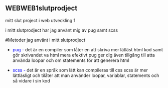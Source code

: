 ## WEBWEB1slutprodject
mitt slut project i web utveckling 1

i mitt slutprodject har jag använt mig av pug samt scss

#Metoder jag använt i mitt slutprodject
* <span style="color: blue;">pug - </span>
    det är en compiler som låter en att skriva mer lätläst html kod samt gör skrivandet va html mera efektivt
    pug ger dig även tillgång till atta använda loopar och om statements för att generera html 

* <span style="color: blue;">scss -</span>
    det är en språk som lätt kan compileras till css
    scss är mer lättläsligt och tilåter att man använder loopar, variablar, statements och så vidare i sin kod